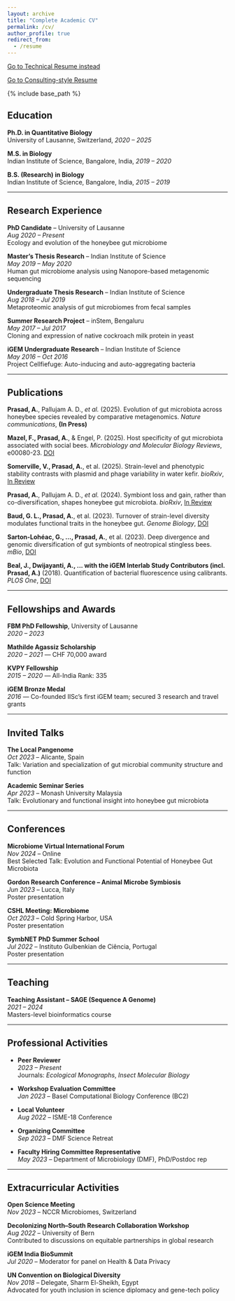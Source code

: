 ```yaml
---
layout: archive
title: "Complete Academic CV"
permalink: /cv/
author_profile: true
redirect_from:
  - /resume
---
```



[Go to Technical Resume instead](/technical-resume/)

[Go to Consulting-style Resume](/consulting-resume/)

{% include base_path %}

## Education

**Ph.D. in Quantitative Biology**  
University of Lausanne, Switzerland, _2020 – 2025_

**M.S. in Biology**  
Indian Institute of Science, Bangalore, India, _2019 – 2020_

**B.S. (Research) in Biology**  
Indian Institute of Science, Bangalore, India, _2015 – 2019_

---

## Research Experience

**PhD Candidate** – University of Lausanne  
_Aug 2020 – Present_  
Ecology and evolution of the honeybee gut microbiome

**Master’s Thesis Research** – Indian Institute of Science  
_May 2019 – May 2020_  
Human gut microbiome analysis using Nanopore-based metagenomic sequencing

**Undergraduate Thesis Research** – Indian Institute of Science  
_Aug 2018 – Jul 2019_  
Metaproteomic analysis of gut microbiomes from fecal samples

**Summer Research Project** – inStem, Bengaluru  
_May 2017 – Jul 2017_  
Cloning and expression of native cockroach milk protein in yeast

**iGEM Undergraduate Research** – Indian Institute of Science  
_May 2016 – Oct 2016_  
Project Cellfiefuge: Auto-inducing and auto-aggregating bacteria

---

## Publications

**Prasad, A.**, Pallujam A. D., _et al._ (2025). Evolution of gut microbiota across honeybee species revealed by comparative metagenomics. *Nature communications*, **(In Press)**

**Mazel, F., Prasad, A.**, & Engel, P. (2025). Host specificity of gut microbiota associated with social bees. *Microbiology and Molecular Biology Reviews*, e00080-23. [DOI](https://doi.org/10.1128/mmbr.00080-23)

**Somerville, V., Prasad, A.**, et al. (2025). Strain-level and phenotypic stability contrasts with plasmid and phage variability in water kefir. *bioRxiv*, [In Review](https://doi.org/10.1101/2025.02.27.640646)

**Prasad, A.**, Pallujam A. D., _et al._ (2024). Symbiont loss and gain, rather than co-diversification, shapes honeybee gut microbiota. *bioRxiv*, [In Review](https://doi.org/10.1101/2024.09.11.612390)

**Baud, G. L., Prasad, A.**, et al. (2023). Turnover of strain-level diversity modulates functional traits in the honeybee gut. *Genome Biology*, [DOI](https://doi.org/10.1186/s13059-023-03131-4)

**Sarton-Lohéac, G., ..., Prasad, A.**, et al. (2023). Deep divergence and genomic diversification of gut symbionts of neotropical stingless bees. *mBio*, [DOI](https://doi.org/10.1128/mbio.03538-22)

**Beal, J., Dwijayanti, A., ... with the iGEM Interlab Study Contributors (incl. Prasad, A.)** (2018). Quantification of bacterial fluorescence using calibrants. *PLOS One*, [DOI](https://doi.org/10.1371/journal.pone.0199432)

---

## Fellowships and Awards

**FBM PhD Fellowship**, University of Lausanne  
_2020 – 2023_

**Mathilde Agassiz Scholarship**  
_2020 – 2021_ — CHF 70,000 award

**KVPY Fellowship**  
_2015 – 2020_ — All-India Rank: 335

**iGEM Bronze Medal**  
_2016_ — Co-founded IISc’s first iGEM team; secured 3 research and travel grants

---

## Invited Talks

**The Local Pangenome**  
_Oct 2023_ – Alicante, Spain  
Talk: Variation and specialization of gut microbial community structure and function

**Academic Seminar Series**  
_Apr 2023_ – Monash University Malaysia  
Talk: Evolutionary and functional insight into honeybee gut microbiota

---

## Conferences

**Microbiome Virtual International Forum**  
_Nov 2024_ – Online  
Best Selected Talk: Evolution and Functional Potential of Honeybee Gut Microbiota

**Gordon Research Conference – Animal Microbe Symbiosis**  
_Jun 2023_ – Lucca, Italy  
Poster presentation

**CSHL Meeting: Microbiome**  
_Oct 2023_ – Cold Spring Harbor, USA  
Poster presentation

**SymbNET PhD Summer School**  
_Jul 2022_ – Instituto Gulbenkian de Ciência, Portugal  
Poster presentation

---

## Teaching

**Teaching Assistant – SAGE (Sequence A Genome)**  
_2021 – 2024_  
Masters-level bioinformatics course

---

## Professional Activities

- **Peer Reviewer**  
  _2023 – Present_  
  Journals: *Ecological Monographs*, *Insect Molecular Biology*

- **Workshop Evaluation Committee**  
  _Jan 2023_ – Basel Computational Biology Conference (BC2)

- **Local Volunteer**  
  _Aug 2022_ – ISME-18 Conference

- **Organizing Committee**  
  _Sep 2023_ – DMF Science Retreat

- **Faculty Hiring Committee Representative**  
  _May 2023_ – Department of Microbiology (DMF), PhD/Postdoc rep

---

## Extracurricular Activities

**Open Science Meeting**  
_Nov 2023_ – NCCR Microbiomes, Switzerland

**Decolonizing North–South Research Collaboration Workshop**  
_Aug 2022_ – University of Bern  
Contributed to discussions on equitable partnerships in global research

**iGEM India BioSummit**  
_Jul 2020_ – Moderator for panel on Health & Data Privacy

**UN Convention on Biological Diversity**  
_Nov 2018_ – Delegate, Sharm El-Sheikh, Egypt  
Advocated for youth inclusion in science diplomacy and gene-tech policy

